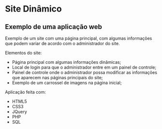 # Site Dinâmico

## Exemplo de uma aplicação web

Exemplo de um site com uma página principal, com algumas informações que podem variar de acordo com o administrador do site.

Elementos do site:
 - Página principal com algumas informações dinâmicas;
 - Local de login para que o administrador entre em um painel de controle;
 - Painel de controle onde o administrador possa modificar as informações que aparecem nas páginas principais do site;
 - Exemplo de um carrossel de imagens na página inicial; 

Aplicação feita com:
- HTML5
- CSS3
- JQuery
- PHP
- SQL
